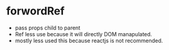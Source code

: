 # forwordRef
- pass props child to parent
- Ref less use because it will directly DOM manapulated.
- mostly less used this because reactjs  is not recommended.
